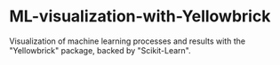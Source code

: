 # ML-visualization-with-Yellowbrick
Visualization of machine learning processes and results with the "Yellowbrick" package, backed by "Scikit-Learn".
